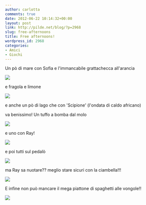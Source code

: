 ```yaml
---
author: carlotta
comments: true
date: 2012-06-22 10:14:32+00:00
layout: post
link: http://pilde.net/blog/?p=2968
slug: free-afternoons
title: Free afternoons!
wordpress_id: 2968
categories:
- Amici
- Giochi
---
```


Un pò di mare con Sofia e l'immancabile grattachecca all'arancia

![]({{baseurl}}/uploads/2012/06/mare_sofia.jpg)




e fragola e limone

![]({{baseurl}}/uploads/2012/06/grattachecca.jpg)




e anche un pò di lago che con 'Scipione' (l'ondata di caldo africano)


 va benissimo! Un tuffo a bomba dal molo

![]({{baseurl}}/uploads/2012/06/tuffo_bomba.jpg)




e uno con Ray!

![]({{baseurl}}/uploads/2012/06/tuffo_ray.jpg)




e poi tutti sul pedalò

![]({{baseurl}}/uploads/2012/06/lago_pattino.jpg)




ma Ray sa nuotare?? meglio stare sicuri con la ciambella!!!

![]({{baseurl}}/uploads/2012/06/ray_ciambella.jpg)




E infine non può mancare il mega piattone di spaghetti alle vongole!!

![]({{baseurl}}/uploads/2012/06/spaghetti.jpg)




